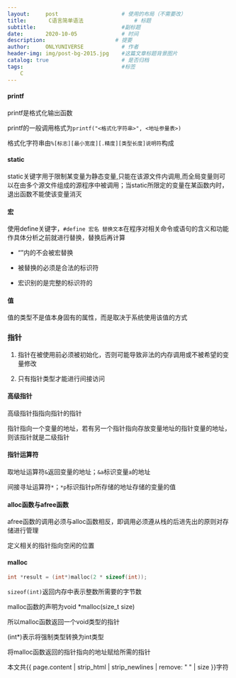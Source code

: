 ```yaml
---
layout:     post                    # 使用的布局（不需要改）
title:       C语言简单语法                # 标题 
subtitle:                           #副标题
date:       2020-10-05              # 时间
description:                      # 提要
author:     ONLYUNIVERSE            # 作者
header-img: img/post-bg-2015.jpg    #这篇文章标题背景图片
catalog: true                       # 是否归档
tags:                               #标签
    C
---
```


#### printf

printf是格式化输出函数

printf的一般调用格式为```printf("<格式化字符串>", <地址参量表>)```

格式化字符串由```%[标志][最小宽度][.精度][类型长度]说明符```构成

#### static

 static关键字用于限制某变量为静态变量,只能在该源文件内调用,而全局变量则可以在由多个源文件组成的源程序中被调用；当static所限定的变量在某函数内时，退出函数不能使该变量消灭

#### 宏

使用define关键字，```#define 宏名 替换文本```在程序对相关命令或语句的含义和功能作具体分析之前就进行替换，替换后再计算

+ “”内的不会被宏替换

+ 被替换的必须是合法的标识符

+ 宏识别的是完整的标识符的

#### 值

值的类型不是值本身固有的属性，而是取决于系统使用该值的方式

### 指针

1. 指针在被使用前必须被初始化，否则可能导致非法的内存调用或不被希望的变量修改

2. 只有指针类型才能进行间接访问

#### 高级指针

高级指针指指向指针的指针  

指针指向一个变量的地址，若有另一个指针指向存放变量地址的指针变量的地址，则该指针就是二级指针

#### 指针运算符

取地址运算符```&```返回变量的地址；```&a```标识变量```a```的地址

间接寻址运算符```*```；```*p```标识指针p所存储的地址存储的变量的值

#### alloc函数与afree函数

afree函数的调用必须与alloc函数相反，即调用必须遵从栈的后进先出的原则对存储进行管理

定义相关的指针指向空闲的位置

#### malloc

```c
int *result = (int*)malloc(2 * sizeof(int));
```

```sizeof(int)```返回内存中表示整数所需要的字节数

malloc函数的声明为void *malloc(size_t size)

所以malloc函数返回一个void类型的指针

(int*)表示将强制类型转换为int类型

将malloc函数返回的指针指向的地址赋给所需的指针

本文共{{ page.content | strip_html | strip_newlines | remove: " " | size }}字符
